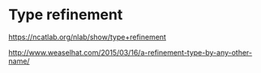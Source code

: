 # Type refinement

https://ncatlab.org/nlab/show/type+refinement

http://www.weaselhat.com/2015/03/16/a-refinement-type-by-any-other-name/
